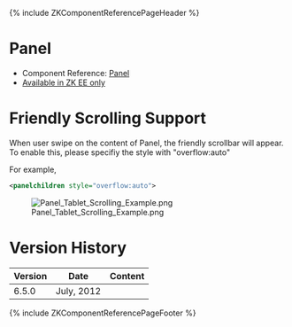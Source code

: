 {% include ZKComponentReferencePageHeader %}

# Panel

- Component Reference:
  [Panel](ZK_Component_Reference/Containers/Panel)
- [Available in ZK EE only](http://www.zkoss.org/product/edition.dsp)

# Friendly Scrolling Support

When user swipe on the content of Panel, the friendly scrollbar will
appear. To enable this, please specifiy the style with "overflow:auto"

For example,

``` xml
<panelchildren style="overflow:auto">
```

<figure>
<img src="Panel_Tablet_Scrolling_Example.png"
title="Panel_Tablet_Scrolling_Example.png" />
<figcaption>Panel_Tablet_Scrolling_Example.png</figcaption>
</figure>

# Version History

| Version | Date       | Content |
|---------|------------|---------|
| 6.5.0   | July, 2012 |         |

{% include ZKComponentReferencePageFooter %}
